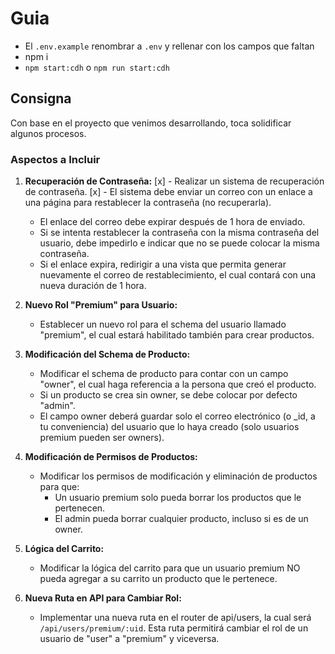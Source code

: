 # Guia

- El ```.env.example``` renombrar a  ```.env```
y rellenar con los campos que faltan
- npm i
- ```npm start:cdh``` o ```npm run start:cdh```


## Consigna

Con base en el proyecto que venimos desarrollando, toca solidificar algunos procesos.

### Aspectos a Incluir

1. **Recuperación de Contraseña:**
  [x] - Realizar un sistema de recuperación de contraseña.
  [x] - El sistema debe enviar un correo con un enlace a una página para restablecer la contraseña (no recuperarla).
   - El enlace del correo debe expirar después de 1 hora de enviado.
   - Si se intenta restablecer la contraseña con la misma contraseña del usuario, debe impedirlo e indicar que no se puede colocar la misma contraseña.
   - Si el enlace expira, redirigir a una vista que permita generar nuevamente el correo de restablecimiento, el cual contará con una nueva duración de 1 hora.

2. **Nuevo Rol "Premium" para Usuario:**
   - Establecer un nuevo rol para el schema del usuario llamado "premium", el cual estará habilitado también para crear productos.

3. **Modificación del Schema de Producto:**
   - Modificar el schema de producto para contar con un campo "owner", el cual haga referencia a la persona que creó el producto.
   - Si un producto se crea sin owner, se debe colocar por defecto "admin".
   - El campo owner deberá guardar solo el correo electrónico (o _id, a tu conveniencia) del usuario que lo haya creado (solo usuarios premium pueden ser owners).

4. **Modificación de Permisos de Productos:**
   - Modificar los permisos de modificación y eliminación de productos para que:
     - Un usuario premium solo pueda borrar los productos que le pertenecen.
     - El admin pueda borrar cualquier producto, incluso si es de un owner.

5. **Lógica del Carrito:**
   - Modificar la lógica del carrito para que un usuario premium NO pueda agregar a su carrito un producto que le pertenece.

6. **Nueva Ruta en API para Cambiar Rol:**
   - Implementar una nueva ruta en el router de api/users, la cual será `/api/users/premium/:uid`. Esta ruta permitirá cambiar el rol de un usuario de "user" a "premium" y viceversa.

